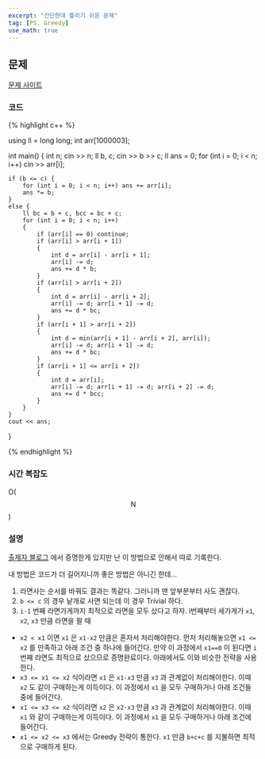 ```yaml
---
excerpt: "간단한데 틀리기 쉬운 문제"
tag: [PS. Greedy]
use_math: true
---
```


## 문제

[문제 사이트](https://www.acmicpc.net/problem/18186)

### 코드

{% highlight c++ %}

using ll = long long;
int arr[1000003];

int main()
{
	int n; cin >> n; 
	ll b, c; cin >> b >> c;
	ll ans = 0;
	for (int i = 0; i < n; i++) cin >> arr[i];

	if (b <= c) {
		for (int i = 0; i < n; i++) ans += arr[i];
		ans *= b;
	}
	else {
		ll bc = b + c, bcc = bc + c;
		for (int i = 0; i < n; i++)
		{
			if (arr[i] == 0) continue;
			if (arr[i] > arr[i + 1])
			{
				int d = arr[i] - arr[i + 1];
				arr[i] -= d;
				ans += d * b;
			}
			if (arr[i] > arr[i + 2])
			{
				int d = arr[i] - arr[i + 2];
				arr[i] -= d; arr[i + 1] -= d;
				ans += d * bc;
			}
			if (arr[i + 1] > arr[i + 2])
			{
				int d = min(arr[i + 1] - arr[i + 2], arr[i]);
				arr[i] -= d; arr[i + 1] -= d;
				ans += d * bc;
			}
			if (arr[i + 1] <= arr[i + 2])
			{
				int d = arr[i];
				arr[i] -= d; arr[i + 1] -= d; arr[i + 2] -= d;
				ans += d * bcc;
			}
		}
	}
	cout << ans;
}

{% endhighlight %}


### 시간 복잡도

O($$\mathrm{N} $$)

### 설명

[출제자 블로그](https://youngyojun.github.io/contest/review/2020/02/15/iamcoder-2019-yearend-contest/) 에서 증명한게 있지만 난 이 방법으로 안해서 따로 기록한다. 

내 방법은 코드가 더 길어지니까 좋은 방법은 아니긴 한데...


1. 라면사는 순서를 바꿔도 결과는 똑같다. 그러니까 맨 앞부분부터 사도 괜찮다. 
2. ```b <= c``` 의 경우 낱개로 사면 되는데 이 경우 Trivial 하다.
3. ```i-1``` 번째 라면가게까지 최적으로 라면을 모두 샀다고 하자. i번째부터 세가게가 ```x1```, ```x2```, ```x3``` 만큼 라면을 팔 때
  + ```x2 < x1``` 이면 ```x1``` 은 ```x1-x2``` 만큼은 혼자서 처리해야한다. 먼저 처리해놓으면 ```x1 <= x2``` 를 만족하고 아래 조건 중 하나에 들어간다. 만약 이 과정에서 ```x1==0``` 이 된다면 ```i``` 번째 라면도 최적으로 샀으므로 증명완료이다. 아래에서도 이와 비슷한 전략을 사용한다.
  + ```x3 <= x1 <= x2``` 식이라면 ```x1``` 은 ```x1-x3``` 만큼 ```x3``` 과 관계없이 처리해야한다. 이때 ```x2``` 도 같이 구매하는게 이득이다. 이 과정에서 ```x1``` 을 모두 구매하거나 아래 조건들 중에 들어간다.
  + ```x1 <= x3 <= x2``` 식이라면 ```x2``` 은 ```x2-x3``` 만큼 ```x3``` 과 관계없이 처리해야한다. 이때 ```x1``` 와 같이 구매하는게 이득이다. 이 과정에서 ```x1``` 을 모두 구매하거나 아래 조건에 들어간다. 
  + ```x1 <= x2 <= x3``` 에서는 Greedy 전략이 통한다. ```x1``` 만큼 ```b+c+c``` 를 지불하면 최적으로 구매하게 된다.
